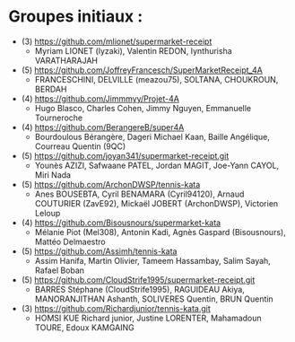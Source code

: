 # Groupes initiaux :

* (3) https://github.com/mlionet/supermarket-receipt
  * Myriam LIONET (lyzaki), Valentin REDON, Iynthurisha VARATHARAJAH
* (5) https://github.com/JoffreyFrancesch/SuperMarketReceipt_4A
  * FRANCESCHINI, DELVILLE (meazou75), SOLTANA, CHOUKROUN, BERDAH
* (4) https://github.com/Jimmmyy/Projet-4A
  * Hugo Blasco, Charles Cohen, Jimmy Nguyen, Emmanuelle Tourneroche
* (4) https://github.com/BerangereB/super4A
  * Bourdoulous Bérangère, Dageri Michael Kaan, Baille Angélique, Courreau Quentin (9QC)
* (5) https://github.com/joyan341/supermarket-receipt.git
  * Younès AZIZI, Safwaane PATEL, Jordan MAGIT, Joe-Yann CAYOL, Miri Nada
* (5) https://github.com/ArchonDWSP/tennis-kata
  * Anes BOUSEBTA, Cyril BENAMARA (Cyril94120), Arnaud COUTURIER (ZavE92), Mickaël JOBERT (ArchonDWSP), Victorien Leloup
* (4) https://github.com/Bisousnours/supermarket-kata
  * Mélanie Piot (Mel308), Antonin Kadi, Agnès Gaspard (Bisousnours), Mattéo Delmaestro
* (5) https://github.com/Assimh/tennis-kata
  * Assim Hanifa, Martin Olivier, Tameem Hassambay, Salim Sayah, Rafael Boban
* (5) https://github.com/CloudStrife1995/supermarket-receipt.git
  * BARRES Stéphane (CloudStrife1995), RAGUIDEAU Akiya, MANORANJITHAN Ashanth, SOLIVERES Quentin, BRUN Quentin
* (3) https://github.com/Richardjunior/tennis-kata.git
  * HOMSI KUE Richard junior, Justine LORENTER, Mahamadoun TOURE, Edoux KAMGAING
